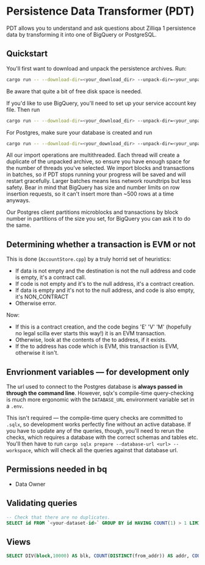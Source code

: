 # Persistence Data Transformer (PDT)

PDT allows you to understand and ask questions about Zilliqa 1 persistence data
by transforming it into one of BigQuery or PostgreSQL.

## Quickstart

You'll first want to download and unpack the persistence archives. Run:

```bash
cargo run -- --download-dir=<your_download_dir> --unpack-dir=<your_unpacking_dir> download
```

Be aware that quite a bit of free disk space is needed.

If you'd like to use BigQuery, you'll need to set up your service account key
file. Then run

```bash
cargo run -- --download-dir=<your_download_dir> --unpack-dir=<your_unpacking_dir> bqmulti --dataset-id=<your_id> --nr-threads=<n> --service-account-key-file=<your_key_file> --batch-blocks=<n>
```

For Postgres, make sure your database is created and run

```bash
cargo run -- --download-dir=<your_download_dir> --unpack-dir=<your_unpacking_dir> --postgres_url=<your_postgres_url> psqlmulti --nr-threads=<n> --batch-blocks=<n> --partition_size=10000
```

All our import operations are multithreaded. Each thread will create a duplicate
of the unpacked archive, so ensure you have enough space for the number of
threads you've selected. We import blocks and transactions in batches, so if PDT
stops running your progress will be saved and will restart gracefully. Larger
batches means less network roundtrips but less safety. Bear in mind that
BigQuery has size and number limits on row insertion requests, so it can't
insert more than ~500 rows at a time anyways.

Our Postgres client partitions microblocks and transactions by block number in
partitions of the size you set, for BigQuery you can ask it to do the same.

## Determining whether a transaction is EVM or not

This is done (`AccountStore.cpp`) by a truly horrid set of heuristics:

- If data is not empty and the destination is not the null address and code is empty, it's a contract call.
- If code is not empty and it's to the null address, it's a contract creation.
- If data is empty and it's not to the null address, and code is also empty, it's NON_CONTRACT
- Otherwise error.

Now:

- If this is a contract creation, and the code begins 'E' 'V' 'M' (hopefully no legal scilla ever starts this way!) it is an EVM transaction.
- Otherwise, look at the contents of the to address, if it exists.
- If the to address has code which is EVM, this transaction is EVM, otherwise it isn't.

## Envrionment variables — for development only

The url used to connect to the Postgres database is **always passed in through the
command line**. However, sqlx's compile-time query-checking is much more ergonomic
with the `DATABASE_URL` environment variable set in a `.env`.

This isn't required — the compile-time query checks are committed to `.sqlx`, so
development works perfectly fine without an active database. If you have to
update any of the queries, though, you'll need to rerun the checks, which
requires a database with the correct schemas and tables etc. You'll then have to run
`cargo sqlx prepare --database-url <url> --workspace`, which will check all the
queries against that database url.

## Permissions needed in bq

- Data Owner

## Validating queries

```sql
-- Check that there are no duplicates.
SELECT id FROM `<your-dataset-id>` GROUP BY id HAVING COUNT(1) > 1 LIMIT 1000
```

## Views

```sql
SELECT DIV(block,10000) AS blk, COUNT(DISTINCT(from_addr)) AS addr, COUNT(*) AS txns, SUM(amount) AS amount FROM `<your-dataset-id>` GROUP BY DIV(block, 10000)
```

